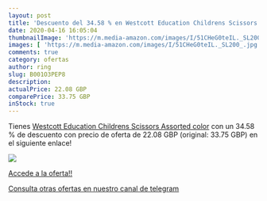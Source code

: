 ```yaml
---
layout: post
title: 'Descuento del 34.58 % en Westcott Education Childrens Scissors As'
date: 2020-04-16 16:05:04
thumbnailImage: 'https://m.media-amazon.com/images/I/51CHeG0teIL._SL200_.jpg'
images: [ 'https://m.media-amazon.com/images/I/51CHeG0teIL._SL200_.jpg' ]
comments: true
category: ofertas
author: ring
slug: B001O3PEP8
description:
actualPrice: 22.08 GBP
comparePrice: 33.75 GBP
inStock: true
---
```


Tienes [Westcott Education Childrens Scissors Assorted color](https://www.amazon.com/dp/B001O3PEP8/?tag=redken08-20) con un 34.58 % de descuento con precio de oferta de 22.08 GBP (original: 33.75 GBP) en el siguiente enlace!

[![](https://m.media-amazon.com/images/I/51CHeG0teIL._SL200_.jpg)](https://www.amazon.com/dp/B001O3PEP8/?tag=redken08-20)

[Accede a la oferta!!](https://www.amazon.com/dp/B001O3PEP8/?tag=redken08-20)

[Consulta otras ofertas en nuestro canal de telegram](https://t.me/s/ofertas25)
